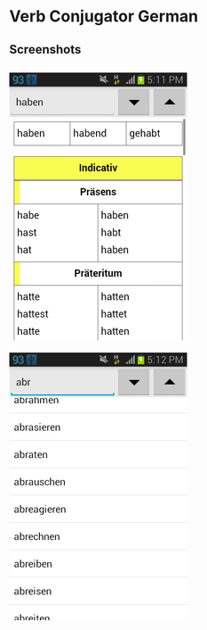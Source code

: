 
# Verb Conjugator German

## Screenshots

![img1](source/img/img1.png)
---
![img2](source/img/img2.png)
